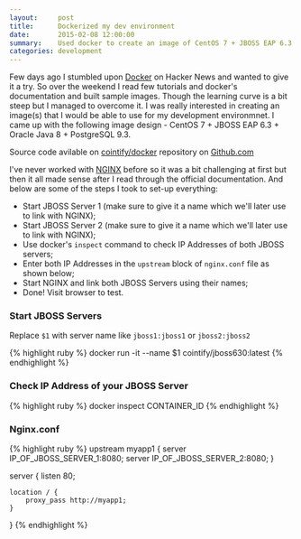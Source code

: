 ```yaml
---
layout:     post
title:      Dockerized my dev environment
date:       2015-02-08 12:00:00
summary:    Used docker to create an image of CentOS 7 + JBOSS EAP 6.3 + PostgreSQL
categories: development
---
```


Few days ago I stumbled upon [Docker](https://www.docker.com/) on Hacker News and wanted to give it a try. So over the weekend I read few tutorials and docker's documentation
and built sample images. Though the learning curve is a bit steep but I managed to overcome it. I was really interested in creating an image(s) that I would
be able to use for my development environmnet. I came up with the following image design - CentOS 7 + JBOSS EAP 6.3 + Oracle Java 8 + PostgreSQL 9.3.

Source code avilable on [cointify/docker](https://github.com/cointify/docker) repository on [Github.com](https://github.com)

I've never worked with [NGINX](http://nginx.org) before so it was a bit challenging at first but then it all made sense after I read through the official documentation. And below
are some of the steps I took to set-up everything:

* Start JBOSS Server 1 (make sure to give it a name which we'll later use to link with NGINX);
* Start JBOSS Server 2 (make sure to give it a name which we'll later use to link with NGINX);
* Use docker's `inspect` command to check IP Addresses of both JBOSS servers;
* Enter both IP Addresses in the `upstream` block of `nginx.conf` file as shown below;
* Start NGINX and link both JBOSS Servers using their names;
* Done! Visit browser to test.

### Start JBOSS Servers
Replace `$1` with server name like `jboss1:jboss1` or `jboss2:jboss2`

{% highlight ruby %}
docker run -it --name $1 cointify/jboss630:latest
{% endhighlight %}

### Check IP Address of your JBOSS Server

{% highlight ruby %}
docker inspect CONTAINER_ID
{% endhighlight %}

### Nginx.conf

{% highlight ruby %}
upstream myapp1 {
    server IP_OF_JBOSS_SERVER_1:8080;
    server IP_OF_JBOSS_SERVER_2:8080;
}

server {
    listen 80;

    location / {
        proxy_pass http://myapp1;
    }
}
{% endhighlight %}


